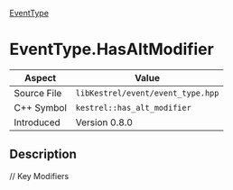 [EventType](index.md)
# EventType.HasAltModifier
| Aspect | Value |
| --- | --- |
| Source File | `libKestrel/event/event_type.hpp` |
| C++ Symbol | `kestrel::has_alt_modifier` |
| Introduced | Version 0.8.0 |
## Description
// Key Modifiers
